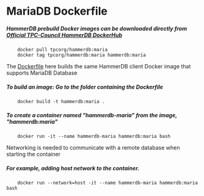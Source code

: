 # MariaDB Dockerfile

##### HammerDB prebuild Docker images can be downloaded directly from [Official TPC-Council HammerDB DockerHub](https://hub.docker.com/r/tpcorg/hammerdb/tags)
        docker pull tpcorg/hammerdb:maria
        docker tag tpcorg/hammerdb:maria hammerdb:maria 


The [Dockerfile](https://github.com/TPC-Council/HammerDB/blob/master/Docker/maria/Dockerfile) here builds the same HammerDB client Docker image that supports MariaDB Database
##### To build an image: Go to the folder containing the Dockerfile
        docker build -t hammerdb:maria .      

##### To create a container named "hammerdb-maria" from the image, "hammerdb:maria"
        docker run -it --name hammerdb-maria hammerdb:maria bash

Networking is needed to communicate with a remote database when starting the container
##### For example, adding host network to the container.
        docker run --network=host -it --name hammerdb-maria hammerdb:maria bash
